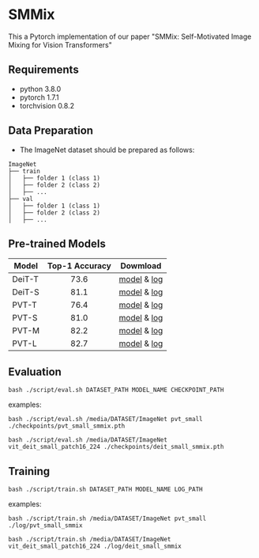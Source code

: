 # SMMix
This a Pytorch implementation of our paper "SMMix: Self-Motivated Image Mixing for Vision Transformers"


## Requirements
- python 3.8.0
- pytorch 1.7.1
- torchvision 0.8.2



## Data Preparation
- The ImageNet dataset should be prepared as follows:
```
ImageNet
├── train
│   ├── folder 1 (class 1)
│   ├── folder 2 (class 2)
│   ├── ...
├── val
│   ├── folder 1 (class 1)
│   ├── folder 2 (class 2)
│   ├── ...

```

## Pre-trained Models

|Model|Top-1 Accuracy|Dowmload|
|-----|:-------:|---------|
|DeiT-T| 73.6 |[model](https://drive.google.com/file/d/1cclVfL_dCs7uQIdEvUoTsdMnc2gN7tZD/view?usp=sharing) & [log](https://drive.google.com/file/d/13VcsQeX1X6ONEI4pZp9biPtmOeXl9EsV/view?usp=sharing)|
|DeiT-S| 81.1 |[model](https://drive.google.com/file/d/1O-u8bDxaoYqTnT3ftkSIg6NHRfn2-JAe/view?usp=sharing) & [log](https://drive.google.com/file/d/1JQgNgxxg1y2433Y_R1kMx2LZFnUf9aXT/view?usp=sharing)|
|PVT-T | 76.4 |[model](https://drive.google.com/file/d/11ULLrgyPbeBr3TZXEh7xIb3HXjozCKFL/view?usp=sharing) & [log](https://drive.google.com/file/d/1e7m8K57fWcPawAEtUtkTDaTlZXJbU1gz/view?usp=sharing)|
|PVT-S | 81.0 |[model](https://drive.google.com/file/d/18QH-IEOI6KYpbST0xMyjJBTJeKFxtw2U/view?usp=sharing) & [log](https://drive.google.com/file/d/1yKgfi1dpb0puFhZy-pZJF-1vBWHM_scs/view?usp=sharing)|
|PVT-M | 82.2 |[model](https://drive.google.com/file/d/1AEN7iiIYABmaHCkK9ds9A-owEuBIX2mU/view?usp=sharing) & [log](https://drive.google.com/file/d/1hgycht1Szor9aUePbCyOyoDyId9yBkNf/view?usp=sharing)|
|PVT-L | 82.7 |[model](https://drive.google.com/file/d/1IG-XONNBfv-Rg5ETZfTfVa2i5qk11lNr/view?usp=sharing) & [log](https://drive.google.com/file/d/1aojFiCSv_eZtYJBaCuRwCTZFQqOT-sYu/view?usp=sharing)|

## Evaluation
```
bash ./script/eval.sh DATASET_PATH MODEL_NAME CHECKPOINT_PATH
```
examples:
```
bash ./script/eval.sh /media/DATASET/ImageNet pvt_small ./checkpoints/pvt_small_smmix.pth
```
```
bash ./script/eval.sh /media/DATASET/ImageNet vit_deit_small_patch16_224 ./checkpoints/deit_small_smmix.pth
```

## Training
```
bash ./script/train.sh DATASET_PATH MODEL_NAME LOG_PATH
```
examples:
```
bash ./script/train.sh /media/DATASET/ImageNet pvt_small ./log/pvt_small_smmix
```
```
bash ./script/train.sh /media/DATASET/ImageNet vit_deit_small_patch16_224 ./log/deit_small_smmix
```
